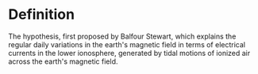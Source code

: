 # Definition

The hypothesis, first proposed by Balfour Stewart, which explains the
regular daily variations in the earth's magnetic field in terms of
electrical currents in the lower ionosphere, generated by tidal motions
of ionized air across the earth's magnetic field.
